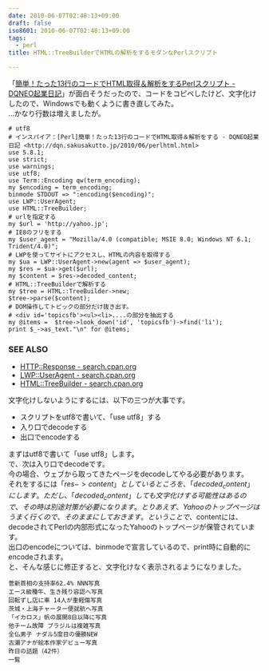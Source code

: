 ```yaml
---
date: 2010-06-07T02:48:13+09:00
draft: false
iso8601: 2010-06-07T02:48:13+09:00
tags:
  - perl
title: HTML::TreeBuilderでHTMLの解析をするモダンなPerlスクリプト

---
```


「[簡単！たった13行のコードでHTML取得＆解析をするPerlスクリプト - DQNEO起業日記](http://dqn.sakusakutto.jp/2010/06/perlhtml.html)」が面白そうだったので、コードをコピペしたけど、文字化けしたので、Windowsでも動くように書き直してみた。  
…かなり行数は増えましたが。

```text
# utf8
# インスパイア：[Perl]簡単！たった13行のコードでHTML取得＆解析をする - DQNEO起業日記 <http://dqn.sakusakutto.jp/2010/06/perlhtml.html>
use 5.8.1;
use strict;
use warnings;
use utf8;
use Term::Encoding qw(term_encoding);
my $encoding = term_encoding;
binmode STDOUT => ":encoding($encoding)";
use LWP::UserAgent;
use HTML::TreeBuilder;
# urlを指定する
my $url = 'http://yahoo.jp';
# IE8のフリをする
my $user_agent = "Mozilla/4.0 (compatible; MSIE 8.0; Windows NT 6.1; Trident/4.0)";
# LWPを使ってサイトにアクセスし、HTMLの内容を取得する
my $ua = LWP::UserAgent->new(agent => $user_agent);
my $res = $ua->get($url);
my $content = $res->decoded_content;
# HTML::TreeBuilderで解析する
my $tree = HTML::TreeBuilder->new;
$tree->parse($content);
# DOM操作してトピックの部分だけ抜き出す。
# <div id='topicsfb'><ul><li>....の部分を抽出する
my @items =  $tree->look_down('id', 'topicsfb')->find('li');
print $_->as_text."\n" for @items;
```

### SEE ALSO

- [HTTP::Response - search.cpan.org](http://search.cpan.org/dist/HTTP-Message/lib/HTTP/Response.pm)
- [LWP::UserAgent - search.cpan.org](http://search.cpan.org/dist/libwww-perl/lib/LWP/UserAgent.pm)
- [HTML::TreeBuilder - search.cpan.org](http://search.cpan.org/dist/HTML-Tree/lib/HTML/TreeBuilder.pm)

文字化けしないようにするには、以下の三つが大事です。

- スクリプトをutf8で書いて、「use utf8」する
- 入り口でdecodeする
- 出口でencodeする

まずはutf8で書いて「use utf8」します。  
で、次は入り口でdecodeです。  
今の場合、ウェブから取ってきたページをdecodeしてやる必要があります。  
それをするには「$res->content」としているところを、「decoded_content」にします。  
ただし、「decoded_content」しても文字化けする可能性はあるので、その時は別途対策が必要になります。  
とりあえず、Yahooのトップページはうまく行くので、そのままにしておきます。  
ということで、$contentには、decodeされてPerlの内部形式になったYahooのトップページが保管されています。  
出口のencodeについては、binmodeで宣言しているので、print時に自動的にencodeされます。  
と、そんな感じに修正すると、文字化けなく表示されるようになりました。

```text
菅新首相の支持率62.4% NNN写真
エース級種牛、生き残り容認へ写真
回転ずし店に車 14人が重軽傷写真
茨城・上海チャーター便就航へ写真
「イカロス」帆の展開8日以降に写真
他チーム故障 ブラジルは複雑写真
全仏男子 ナダル5度目の優勝NEW
古瀬アナが絵本作家デビュー写真
昨日の話題（42件）
一覧
```
